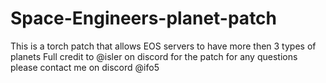 # Space-Engineers-planet-patch
This is a torch patch that allows EOS servers to have more then 3 types of planets
Full credit to @isler on discord for the patch
for any questions please contact me on discord @ifo5

